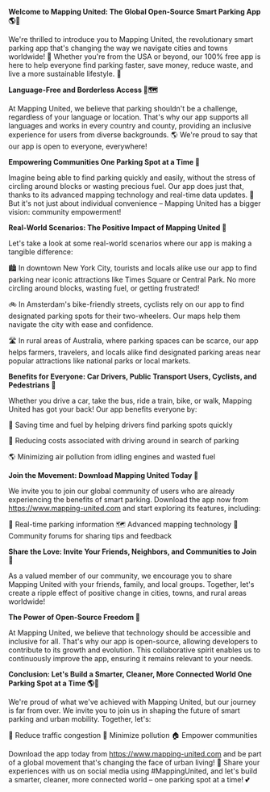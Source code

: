 **Welcome to Mapping United: The Global Open-Source Smart Parking App 🌎🚗**

We're thrilled to introduce you to Mapping United, the revolutionary smart parking app that's changing the way we navigate cities and towns worldwide! 🌆 Whether you're from the USA or beyond, our 100% free app is here to help everyone find parking faster, save money, reduce waste, and live a more sustainable lifestyle. 🌟

**Language-Free and Borderless Access 🚫🗺️**

At Mapping United, we believe that parking shouldn't be a challenge, regardless of your language or location. That's why our app supports all languages and works in every country and county, providing an inclusive experience for users from diverse backgrounds. 🌎 We're proud to say that our app is open to everyone, everywhere!

**Empowering Communities One Parking Spot at a Time 💪**

Imagine being able to find parking quickly and easily, without the stress of circling around blocks or wasting precious fuel. Our app does just that, thanks to its advanced mapping technology and real-time data updates. 🚀 But it's not just about individual convenience – Mapping United has a bigger vision: community empowerment!

**Real-World Scenarios: The Positive Impact of Mapping United 🌈**

Let's take a look at some real-world scenarios where our app is making a tangible difference:

🏙️ In downtown New York City, tourists and locals alike use our app to find parking near iconic attractions like Times Square or Central Park. No more circling around blocks, wasting fuel, or getting frustrated!

🚲 In Amsterdam's bike-friendly streets, cyclists rely on our app to find designated parking spots for their two-wheelers. Our maps help them navigate the city with ease and confidence.

🛣️ In rural areas of Australia, where parking spaces can be scarce, our app helps farmers, travelers, and locals alike find designated parking areas near popular attractions like national parks or local markets.

**Benefits for Everyone: Car Drivers, Public Transport Users, Cyclists, and Pedestrians 🌈**

Whether you drive a car, take the bus, ride a train, bike, or walk, Mapping United has got your back! Our app benefits everyone by:

🚗 Saving time and fuel by helping drivers find parking spots quickly

💸 Reducing costs associated with driving around in search of parking

🌎 Minimizing air pollution from idling engines and wasted fuel

**Join the Movement: Download Mapping United Today 📲**

We invite you to join our global community of users who are already experiencing the benefits of smart parking. Download the app now from https://www.mapping-united.com and start exploring its features, including:

📍 Real-time parking information
🗺️ Advanced mapping technology
💬 Community forums for sharing tips and feedback

**Share the Love: Invite Your Friends, Neighbors, and Communities to Join 🤝**

As a valued member of our community, we encourage you to share Mapping United with your friends, family, and local groups. Together, let's create a ripple effect of positive change in cities, towns, and rural areas worldwide!

**The Power of Open-Source Freedom 🌟**

At Mapping United, we believe that technology should be accessible and inclusive for all. That's why our app is open-source, allowing developers to contribute to its growth and evolution. This collaborative spirit enables us to continuously improve the app, ensuring it remains relevant to your needs.

**Conclusion: Let's Build a Smarter, Cleaner, More Connected World One Parking Spot at a Time 🌎💪**

We're proud of what we've achieved with Mapping United, but our journey is far from over. We invite you to join us in shaping the future of smart parking and urban mobility. Together, let's:

🔄 Reduce traffic congestion
💚 Minimize pollution
🏠 Empower communities

Download the app today from https://www.mapping-united.com and be part of a global movement that's changing the face of urban living! 🌟 Share your experiences with us on social media using #MappingUnited, and let's build a smarter, cleaner, more connected world – one parking spot at a time! 💕